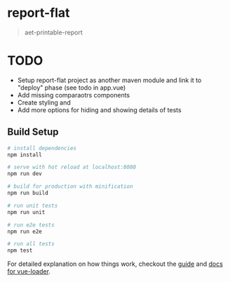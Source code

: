 # report-flat

> aet-printable-report

# TODO
- Setup report-flat project as another maven module and link it to "deploy" phase (see todo in app.vue)
- Add missing comparaotrs components
- Create styling and 
- Add more options for hiding and showing details of tests 

## Build Setup

``` bash
# install dependencies
npm install

# serve with hot reload at localhost:8080
npm run dev

# build for production with minification
npm run build

# run unit tests
npm run unit

# run e2e tests
npm run e2e

# run all tests
npm test
```

For detailed explanation on how things work, checkout the [guide](http://vuejs-templates.github.io/webpack/) and [docs for vue-loader](http://vuejs.github.io/vue-loader).



